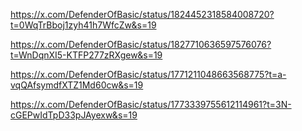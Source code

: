 https://x.com/DefenderOfBasic/status/1824452318584008720?t=0WqTrBboj1zyh41h7WfcZw&s=19

https://x.com/DefenderOfBasic/status/1827710636597576076?t=WnDqnXI5-KTFP277zRXgew&s=19

https://x.com/DefenderOfBasic/status/1771211048663568775?t=a-vqQAfsymdfXTZ1Md60cw&s=19

https://x.com/DefenderOfBasic/status/1773339755612114961?t=3N-cGEPwIdTpD33pJAyexw&s=19

